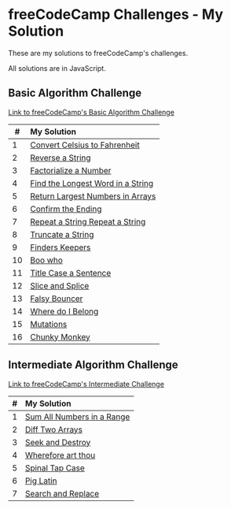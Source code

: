 # freeCodeCamp Challenges - My Solution

These are my solutions to freeCodeCamp's challenges.

All solutions are in JavaScript.

## Basic Algorithm Challenge

[Link to freeCodeCamp's Basic Algorithm Challenge](https://learn.freecodecamp.org/javascript-algorithms-and-data-structures/basic-algorithm-scripting)

| #   | My Solution                                                                                            |
| --- | :----------------------------------------------------------------------------------------------------- |
| 1   | [Convert Celsius to Fahrenheit](basic-algorithm-scripting/01-convert-celsius-to-fahrenheit.js)         |
| 2   | [Reverse a String](basic-algorithm-scripting/02-reverse-a-string.js)                                   |
| 3   | [Factorialize a Number](basic-algorithm-scripting/03-factorialize-a-number.js)                         |
| 4   | [Find the Longest Word in a String](basic-algorithm-scripting/04-find-the-longest-word-in-a-string.js) |
| 5   | [Return Largest Numbers in Arrays](basic-algorithm-scripting/05-return-largest-numbers-in-arrays.js)   |
| 6   | [Confirm the Ending](basic-algorithm-scripting/06-confirm-the-ending.js)                               |
| 7   | [Repeat a String Repeat a String](basic-algorithm-scripting/07-repeat-a-string.js)                     |
| 8   | [Truncate a String](basic-algorithm-scripting/08-truncate-a-string.js)                                 |
| 9   | [Finders Keepers](basic-algorithm-scripting/09-finders-keepers.js)                                     |
| 10  | [Boo who](basic-algorithm-scripting/10-boo-who.js)                                                     |
| 11  | [Title Case a Sentence](basic-algorithm-scripting/11-title-case-a-sentence.js)                         |
| 12  | [Slice and Splice](basic-algorithm-scripting/12-slice-and-splice.js)                                   |
| 13  | [Falsy Bouncer](basic-algorithm-scripting/13-falsy-bouncer.js)                                         |
| 14  | [Where do I Belong](basic-algorithm-scripting/14-where-do-i-belong.js)                                 |
| 15  | [Mutations](basic-algorithm-scripting/15-mutations.js)                                                 |
| 16  | [Chunky Monkey](basic-algorithm-scripting/16-chunky-monkey.js)                                         |

## Intermediate Algorithm Challenge

[Link to freeCodeCamp's Intermediate Challenge](https://learn.freecodecamp.org/javascript-algorithms-and-data-structures/basic-algorithm-scripting/)

| #   | My Solution                                                                                     |
| --- | :---------------------------------------------------------------------------------------------- |
| 1   | [Sum All Numbers in a Range](intermediate-algorithm-scripting/01-sum-all-numbers-in-a-range.js) |
| 2   | [Diff Two Arrays](intermediate-algorithm-scripting/02-diff-two-arrays.js)                       |
| 3   | [Seek and Destroy](intermediate-algorithm-scripting/03-seek-and-destroy.js)                     |
| 4   | [Wherefore art thou](intermediate-algorithm-scripting/04-wherefore-art-thou.js)                 |
| 5   | [Spinal Tap Case](intermediate-algorithm-scripting/05-spinal-tap-case.js)                       |
| 6   | [Pig Latin](intermediate-algorithm-scripting/06-pig-latin.js)                                   |
| 7   | [Search and Replace](intermediate-algorithm-scripting/07-search-and-replace.js)                 |
